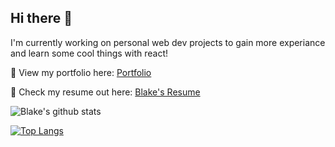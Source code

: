 ## Hi there 👋

I'm currently working on personal web dev projects to gain more experiance and learn some cool things with react!

👀 View my portfolio here: [Portfolio](https://blakemello.github.io/)

📝 Check my resume out here: [Blake's Resume]([drive.google.com](https://docs.google.com/document/d/1T7XZxRWjqTRFOTAwGLI-f9whJH9tzgTXGPDAxfxNzyI/edit?usp=sharing))

![Blake's github stats](https://github-readme-stats.vercel.app/api?username=blakemello&show_icons=true&theme=dark)

[![Top Langs](https://github-readme-stats.vercel.app/api/top-langs/?username=blakemello&layout=compact)](https://github.com/INSERT_YOUR_HANDLE_HERE/github-readme-stats)

<!--
**blakemello/blakemello** is a ✨ _special_ ✨ repository because its `README.md` (this file) appears on your GitHub profile.

Here are some ideas to get you started:

- 🔭 I’m currently working on ...
- 🌱 I’m currently learning ...
- 👯 I’m looking to collaborate on ...
- 🤔 I’m looking for help with ...
- 💬 Ask me about ...
- 📫 How to reach me: ...
- 😄 Pronouns: ...
- ⚡ Fun fact: ...
-->
